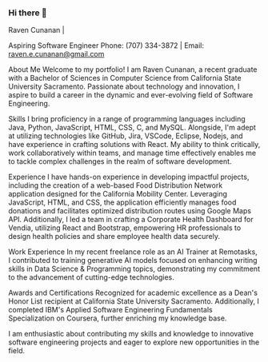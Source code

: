 ### Hi there 👋

Raven Cunanan |

Aspiring Software Engineer 
Phone: (707) 334-3872 | Email: raven.e.cunanan@gmail.com

About Me
Welcome to my portfolio! I am Raven Cunanan, a recent graduate with a Bachelor of Sciences in Computer Science from California State University Sacramento. Passionate about technology and innovation, I aspire to build a career in the dynamic and ever-evolving field of Software Engineering.

Skills
I bring proficiency in a range of programming languages including Java, Python, JavaScript, HTML, CSS, C, and MySQL. Alongside, I'm adept at utilizing technologies like GitHub, Jira, VSCode, Eclipse, Nodejs, and have experience in crafting solutions with React. My ability to think critically, work collaboratively within teams, and manage time effectively enables me to tackle complex challenges in the realm of software development.

Experience
I have hands-on experience in developing impactful projects, including the creation of a web-based Food Distribution Network application designed for the California Mobility Center. Leveraging JavaScript, HTML, and CSS, the application efficiently manages food donations and facilitates optimized distribution routes using Google Maps API. Additionally, I led a team in crafting a Corporate Health Dashboard for Vendia, utilizing React and Bootstrap, empowering HR professionals to design health policies and share employee health data securely.

Work Experience
In my recent freelance role as an AI Trainer at Remotasks, I contributed to training generative AI models focused on enhancing writing skills in Data Science & Programming topics, demonstrating my commitment to the advancement of cutting-edge technologies.

Awards and Certifications
Recognized for academic excellence as a Dean's Honor List recipient at California State University Sacramento. Additionally, I completed IBM's Applied Software Engineering Fundamentals Specialization on Coursera, further enriching my knowledge base.

I am enthusiastic about contributing my skills and knowledge to innovative software engineering projects and eager to explore new opportunities in the field.



<!--
**RavenCunanan/RavenCunanan** is a ✨ _special_ ✨ repository because its `README.md` (this file) appears on your GitHub profile.

Here are some ideas to get you started:

- 🔭 I’m currently working on ...
- 🌱 I’m currently learning ...
- 👯 I’m looking to collaborate on ...
- 🤔 I’m looking for help with ...
- 💬 Ask me about ...
- 📫 How to reach me: ...
- 😄 Pronouns: ...
- ⚡ Fun fact: ...
-->
